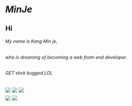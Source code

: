 

<!--
**minjekang/minjekang** is a ✨ _special_ ✨ repository because its `README.md` (this file) appears on your GitHub profile.

Here are some ideas to get you started:

- 🔭 I’m currently working on ...
- 🌱 I’m currently learning ...
- 👯 I’m looking to collaborate on ...
- 🤔 I’m looking for help with ...
- 💬 Ask me about ...
- 📫 How to reach me: ...
- 😄 Pronouns: ...
- ⚡ Fun fact: ...
-->

# ***MinJe***



<h2>Hi

###### My name is Kang Min je, 
###### who is dreaming of becoming a web front-end developer.
###### GET stick bugged LOL 
  
<h2>


<h2>
     <div >
          <a><img src="https://img.shields.io/badge/HTML5-black?style=flat-square&logo=HTML5&logoColor=white"/></a>
          <a><img src="https://img.shields.io/badge/CSS-black?style=flat-square&logo=CSS&logoColor=white"/></a>
          <a><img src="https://img.shields.io/badge/JavaScript-black?style=flat-square&logo=JavaScript&logoColor=white"/></a><br>
          <a><img src="https://img.shields.io/badge/Python-black?style=flat-square&logo=Python&logoColor=white"/></a>
          <a><img src="https://img.shields.io/badge/Java-black?style=flat-square&logo=Java&logoColor=white"/></a>
     </div> 
</h2>




